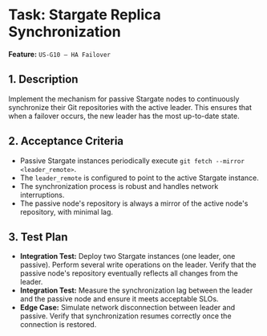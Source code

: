 # Task: Stargate Replica Synchronization

**Feature:** `US-G10 — HA Failover`

## 1. Description

Implement the mechanism for passive Stargate nodes to continuously synchronize their Git repositories with the active leader. This ensures that when a failover occurs, the new leader has the most up-to-date state.

## 2. Acceptance Criteria

- Passive Stargate instances periodically execute `git fetch --mirror <leader_remote>`.
- The `leader_remote` is configured to point to the active Stargate instance.
- The synchronization process is robust and handles network interruptions.
- The passive node's repository is always a mirror of the active node's repository, with minimal lag.

## 3. Test Plan

- **Integration Test:** Deploy two Stargate instances (one leader, one passive). Perform several write operations on the leader. Verify that the passive node's repository eventually reflects all changes from the leader.
- **Integration Test:** Measure the synchronization lag between the leader and the passive node and ensure it meets acceptable SLOs.
- **Edge Case:** Simulate network disconnection between leader and passive. Verify that synchronization resumes correctly once the connection is restored.

